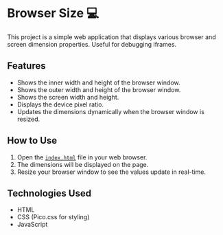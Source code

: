 # Browser Size 💻

This project is a simple web application that displays various browser and screen dimension properties. Useful for debugging iframes.

## Features

- Shows the inner width and height of the browser window.
- Shows the outer width and height of the browser window.
- Shows the screen width and height.
- Displays the device pixel ratio.
- Updates the dimensions dynamically when the browser window is resized.

## How to Use

1. Open the [`index.html`](index.html:1) file in your web browser.
2. The dimensions will be displayed on the page.
3. Resize your browser window to see the values update in real-time.

## Technologies Used

- HTML
- CSS (Pico.css for styling)
- JavaScript